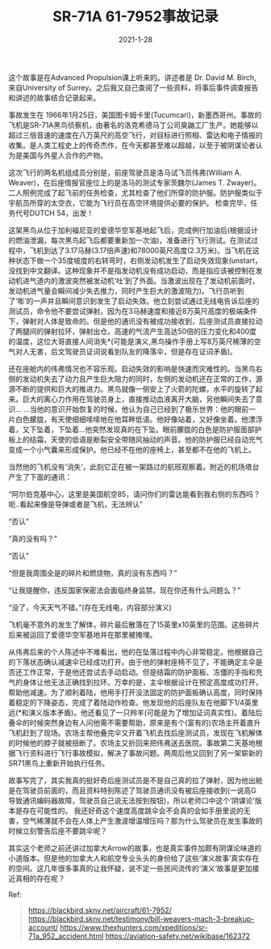 ﻿---
layout: post
title: SR-71A 61-7952事故记录
date: 2021-1-28
categories: blog
tags: [航空]
description: 
---

这个故事是在Advanced Propulsion课上听来的。讲述者是 Dr. David M. Birch, 来自University of Surrey。之后我又自己查阅了一些资料，将事后事件调查报告和讲述的故事结合记录起来。

事故发生在 1966年1月25日，美国图卡姆卡里(Tucumcari)，新墨西哥州。事故的飞机是SR-71A黑鸟侦察机，由著名的洛克希德马丁公司臭鼬工厂生产。她能够以超过三倍音速的速度在八万英尺的高空飞行，对目标进行照相、雷达和电子情报的收集。是人类工程史上的传奇杰作，在今天都甚至难以超越，以至于被阴谋论者认为是美国与外星人合作的产物。

这次飞行的两名机组成员分别是，前座驾驶员是洛马试飞员伟弗(William A. Weaver)，在后座情报官座位上的是洛马的测试专家茨魏尔(James T. Zwayer)。二人照例完成了起飞前的任务检查，尤其检查了他们所穿的防护服。防护服类似于宇航员所穿的太空衣，它能为飞行员在高空环境提供必要的保护。
检查完毕，任务代号DUTCH 54，出发！

这架黑鸟从位于加利福尼亚的爱德华空军基地起飞后，完成例行加油后(根据设计的燃油泄漏，每次黑鸟起飞后都要重新加一次油)，准备进行飞行测试。在测试过程中，飞机到达了3.17马赫(3.17倍声速)和78000英尺高度(2.3万米)。当飞机在这种状态下做一个35度坡度的右转弯时，右侧发动机发生了启动失效现象(unstart，没找到中文翻译。这种现象并不是指发动机没有成功启动，而是指应该被控制在发动机进气道内的激波突然被发动机‘吐’到了外面。当激波出现在了发动机前面时，发动机进气量会瞬间减少失去推力，同时产生巨大的激波阻力)。飞行员听到了‘嘭’的一声并且瞬间意识到发生了启动失效。他立刻尝试通过无线电告诉后座的测试员，命令他不要尝试弹射。因为在3马赫速度和接近8万英尺高度的极端条件下，弹射对人体是致命的。但是他的通讯没有被成功接收到，后座测试员直接拉动了两腿间的弹射拉环，弹射出仓。高速的气流产生高达50倍的压力变化和400度的温度，这位大哥直接人间消失*(可能是演义,黑鸟操作手册上写8万英尺稀薄的空气对人无害，后文驾驶员证词说看到队友的降落伞，但是存在证词矛盾)。

还在座舱内的伟弗情况也不容乐观。启动失效的影响是快速而灾难性的。当黑鸟右侧的发动机失去了动力且产生巨大阻力的同时，左侧的发动机还在正常的工作，源源不断的提供和巨大的推进力。黑鸟就像一侧安上了火箭的陀螺，水平的旋转了起来。巨大的离心力作用在驾驶员身上，直接推动血液离开大脑，另他瞬间失去了意识... ...当他的意识开始恢复的时候，他认为自己已经到了极乐世界：他的眼前一片白色朦胧，有天使细细嗦嗦地在他耳畔低语。他好像站着，又好像坐着。他漂浮着，又下坠着，下坠着...他突然发现真的在下坠。眼前朦胧的白色是防护服面部护板上的结霜，天使的低语是断裂安全带随风抽动的声音。他的防护服已经自动充气变成一个小气囊来形成保护。他已经不在他的座椅上，甚至都不在他的飞机上。

当然他的飞机没有‘消失’，此刻它正在被一架路过的航班观察着。附近的机场塔台产生了下面的通讯：

“阿尔伯克基中心，这里是美国航空85，请问你们的雷达能看到我右侧的东西吗？呃..看起来像是导弹或者是飞机，无法辨认”

“否认”

“真的没有吗？”

“否认”

“但是我周围全是的碎片和燃烧物，真的没有东西吗？”

“让我提醒你，违反国家保密法会面临终身监禁。现在你还有什么问题么？”

“没了，今天天气不错。”(存在无线电，内容部分演义)

飞机毫不意外的发生了解体，碎片最后散落在了15英里x10英里的范围。这些碎片后来被运回了爱德华空军基地并在那里被掩埋。

从伟弗后来的个人陈述中不难看出，他的在坠落过程中内心非常稳定。他根据自己的下落状态确认减速伞已经成功打开。由于他的弹射座椅不见了，不能确定主伞是否还工作正常，于是他还尝试去手动启动。但是结霜的防护面板、冻僵的手指和充气的身体让他无法正确找到拉环。万幸的是，主伞根据设计在预定高度成功打开，帮助他减速。为了顺利着陆，他用手打开没法固定的防护面板确认高度，同时保持着稳定的下降姿态，完成了着陆动作检查。他发现他的后座队友在他脚下1/4英里远(*和演义版本矛盾)。他还看见了一只羚羊(可能是为了增加证词真实性)。着陆后叠伞的时候突然身边有人问他需不需要帮助，原来是有个(富有的)农场主开着直升飞机赶到了现场。农场主帮他叠完伞又开着飞机去找后座测试员，发现在飞机解体的时候他的脖子就被扭断了。农场主又折回来把伟弗送去医院。事故第二天基地根据飞行资料进行飞行事故模拟，解决了事故问题。两周后他又回到了另一架崭新的SR71黑鸟上重新开始执行任务。


故事写完了，其实我真的挺好奇后座测试员是不是自己真的拉了弹射，因为他出舱是在驾驶员前面的，而且资料特别陈述了驾驶员通讯没有被后座接收到(一说高G导致通讯编码器故障，驾驶员自己说无法按到按钮)，所以老师口中这个‘阴谋论’版本是存在可能性的。
我还好奇这个速度高度跳伞会不会真的会如手册里说的无害，空气稀薄就不会在人体上产生激波增温增压吗？那为什么驾驶员在发生事故的时候立刻警告后座不要跳伞呢？

其实这个老师之前还讲过加拿大Arrow的故事，也是真实事件加颇有阴谋论味道的小道版本。但是他的加拿大人和航空专业头头的身份给了这些‘演义故事’真实存在的空间。这几年很多事真的让我怀疑，说不定一些民间流传的‘演义‘故事是更加接近真相的存在呢？

Ref:
>https://blackbird.sknv.net/aircraft/61-7952/
>https://blackbird.sknv.net/testimony/bill-weavers-mach-3-breakup-account/
>https://www.thexhunters.com/xpeditions/sr-71a_952_accident.html
>https://aviation-safety.net/wikibase/162372

